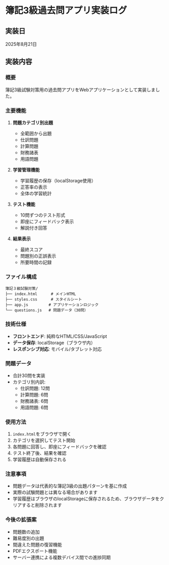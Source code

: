 # 簿記3級過去問アプリ実装ログ

## 実装日
2025年8月21日

## 実装内容

### 概要
簿記3級試験対策用の過去問アプリをWebアプリケーションとして実装しました。

### 主要機能
1. **問題カテゴリ別出題**
   - 全範囲から出題
   - 仕訳問題
   - 計算問題
   - 財務諸表
   - 用語問題

2. **学習管理機能**
   - 学習履歴の保存（localStorage使用）
   - 正答率の表示
   - 全体の学習統計

3. **テスト機能**
   - 10問ずつのテスト形式
   - 即座にフィードバック表示
   - 解説付き回答

4. **結果表示**
   - 最終スコア
   - 問題別の正誤表示
   - 所要時間の記録

### ファイル構成
```
簿記３級試験対策/
├── index.html      # メインHTML
├── styles.css      # スタイルシート
├── app.js         # アプリケーションロジック
└── questions.js   # 問題データ（30問）
```

### 技術仕様
- **フロントエンド**: 純粋なHTML/CSS/JavaScript
- **データ保存**: localStorage（ブラウザ内）
- **レスポンシブ対応**: モバイル/タブレット対応

### 問題データ
- 合計30問を実装
- カテゴリ別内訳:
  - 仕訳問題: 12問
  - 計算問題: 6問
  - 財務諸表: 6問
  - 用語問題: 6問

### 使用方法
1. `index.html`をブラウザで開く
2. カテゴリを選択してテスト開始
3. 各問題に回答し、即座にフィードバックを確認
4. テスト終了後、結果を確認
5. 学習履歴は自動保存される

### 注意事項
- 問題データは代表的な簿記3級の出題パターンを基に作成
- 実際の試験問題とは異なる場合があります
- 学習履歴はブラウザのlocalStorageに保存されるため、ブラウザデータをクリアすると削除されます

### 今後の拡張案
- 問題数の追加
- 難易度別の出題
- 間違えた問題の復習機能
- PDFエクスポート機能
- サーバー連携による複数デバイス間での進捗同期